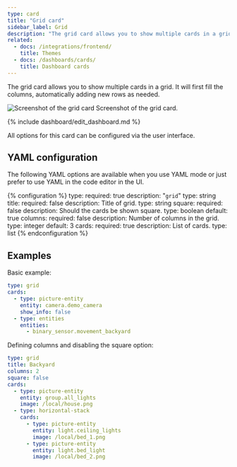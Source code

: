 ```yaml
---
type: card
title: "Grid card"
sidebar_label: Grid
description: "The grid card allows you to show multiple cards in a grid."
related:
  - docs: /integrations/frontend/
    title: Themes
  - docs: /dashboards/cards/
    title: Dashboard cards
---
```


The grid card allows you to show multiple cards in a grid. It will first fill the columns, automatically adding new rows as needed.

<p class='img'>
  <img src='/images/dashboards/grid.png' alt='Screenshot of the grid card'>
  Screenshot of the grid card.
</p>

{% include dashboard/edit_dashboard.md %}

All options for this card can be configured via the user interface.

## YAML configuration

The following YAML options are available when you use YAML mode or just prefer to use YAML in the code editor in the UI.

{% configuration %}
type:
  required: true
  description: "`grid`"
  type: string
title:
  required: false
  description: Title of grid.
  type: string
square:
  required: false
  description: Should the cards be shown square.
  type: boolean
  default: true
columns:
  required: false
  description: Number of columns in the grid.
  type: integer
  default: 3
cards:
  required: true
  description: List of cards.
  type: list
{% endconfiguration %}

## Examples

Basic example:

```yaml
type: grid
cards:
  - type: picture-entity
    entity: camera.demo_camera
    show_info: false
  - type: entities
    entities:
      - binary_sensor.movement_backyard
```

Defining columns and disabling the square option:

```yaml
type: grid
title: Backyard
columns: 2
square: false
cards:
  - type: picture-entity
    entity: group.all_lights
    image: /local/house.png
  - type: horizontal-stack
    cards:
      - type: picture-entity
        entity: light.ceiling_lights
        image: /local/bed_1.png
      - type: picture-entity
        entity: light.bed_light
        image: /local/bed_2.png
```
